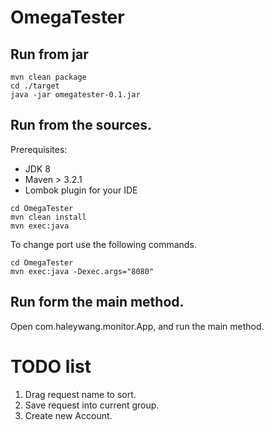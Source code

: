 # OmegaTester

## Run from jar

```
mvn clean package
cd ./target
java -jar omegatester-0.1.jar
```

## Run from the sources.
Prerequisites:

- JDK 8
- Maven > 3.2.1
- Lombok plugin for your IDE

```
cd OmegaTester
mvn clean install
mvn exec:java

```

To change port use the following commands.

```
cd OmegaTester
mvn exec:java -Dexec.args="8080"

```

## Run form the main method.
Open com.haleywang.monitor.App, and run the main method.

# TODO list
1. Drag request name to sort.
2. Save request into current group.
3. Create new Account.




